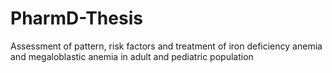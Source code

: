 # PharmD-Thesis
Assessment of pattern, risk factors and treatment of iron deficiency anemia and megaloblastic anemia in adult and pediatric population 
